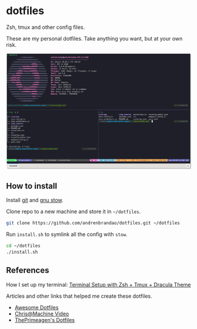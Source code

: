 # dotfiles

Zsh, tmux and other config files.

These are my personal dotfiles. Take anything you want, but at your own risk.

![Tmux Screenshot](.github/tmux-screenshot.png)

## How to install

Install [git](https://git-scm.com/) and [gnu stow](https://www.gnu.org/software/stow/).

Clone repo to a new machine and store it in `~/dotfiles`.

```bash
git clone https://github.com/andrenbrandao/dotfiles.git ~/dotfiles
```

Run `install.sh` to symlink all the config with `stow`.

```bash
cd ~/dotfiles
./install.sh
```

## References

How I set up my terminal: [Terminal Setup with Zsh + Tmux + Dracula Theme](https://andrebrandao.me/articles/terminal-setup-with-zsh-tmux-dracula-theme/)

Articles and other links that helped me create these dotfiles.

- [Awesome Dotfiles](https://github.com/webpro/awesome-dotfiles)
- [Chris@Machine Video](https://www.youtube.com/watch?v=90xMTKml9O0)
- [ThePrimeagen's Dotfiles](https://github.com/ThePrimeagen/.dotfiles)
